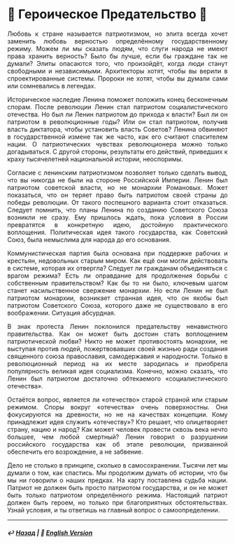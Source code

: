 # 🦁 Героическое Предательство 🦁

<p align="justify">Любовь к стране называется патриотизмом, но элита всегда хочет заменить любовь верностью определённому государственному режиму. Можем ли мы сказать людям, что слуги народа не имеют права хранить верность? Было бы лучше, если бы граждане так не думали? Элиты опасаются того, что произойдёт, когда люди станут свободными и независимыми. Архитекторы хотят, чтобы вы верили в спроектированные системы. Пророки не хотят, чтобы вы думали сами или сомневались в легендах.</p>

<p align="justify">Историческое наследие Ленина поможет положить конец бесконечным спорам. После революции Ленин стал патриотом социалистического отечества. Но был ли Ленин патриотом до прихода к власти? Был ли он патриотом в революционные годы? Или он стал патриотом, получив власть диктатора, чтобы установить власть Советов? Ленина обвиняют в государственной измене так же часто, как его считают спасителем нации. О патриотических чувствах революционера можно только догадываться. С другой стороны, результаты его действий, приведших к краху тысячелетней национальной истории, неоспоримы.</p>

<p align="justify">Согласие с ленинским патриотизмом позволяет только сделать вывод, что вы никогда не были на стороне Российской Империи. Ленин был патриотом советской власти, но не монархии Романовых. Может показаться, что он теряет право быть патриотом своей страны до победы революции. От такого поспешного варианта стоит отказаться. Следует помнить, что планы Ленина по созданию Советского Союза возникли не сразу. Ему пришлось ждать, пока условия в России превратятся в конкретную идею, достойную практического воплощения. Политическая идея такого государства, как Советский Союз, была немыслима для народа до его основания.</p>

<p align="justify">Коммунистическая партия была основана при поддержке рабочих и крестьян, недовольных старым миром. Как ещё они могли действовать в системе, которая их отвергла? Следует ли гражданам объединяться с врагом режима? Есть ли оправдание для продолжения борьбы с собственным правительством? Как бы то ни было, ключевым шагом станет насильственное свержение монархии. Но если Ленин не был патриотом монархии, возникает странная идея, что он якобы был патриотом Советского Союза, которого даже не существовало в его воображении. Ситуация абсурдная.</p>

<p align="justify">В знак протеста Ленин поклонился предательству ненавистного правительства. Как он может быть достоин стать воплощением патриотической любви? Никто не может противостоять монархии, не выступая против людей, пожертвовавших своей жизнью ради создания священного союза православия, самодержавия и народности. Только в революционный период на их месте зародилась и приобрела популярность великая идея социализма. Конечно, можно сказать, что Ленин был патриотом достаточно обтекаемого «социалистического отечества».</p>

<p align="justify">Остаётся вопрос, является ли «отечество» старой страной или старым режимом. Споры вокруг «отечества» очень поверхностны. Они фокусируются на древности, но не на качествах концепции. Кому принадлежит идея служить «отечеству»? Кто решает, что олицетворяет страну, нацию и народ? Как может человек провести сквозь века нечто большее, чем любой смертный? Ленин говорил о разрушении российского государства как об этапе революции, призванной обеспечить его возрождение, а не забвение.</p>

<p align="justify">Дело не столько в принципе, сколько в самосохранении. Тысячи лет мы думали о том, как спастись. Мы продолжим думать об истории, что бы мы ни говорили о наших предках. На карту поставлена судьба нации. Патриот не должен быть просто патриотом государства, и он не может быть только патриотом определённого режима. Настоящий патриот должен быть героем, но только при благоприятных обстоятельствах. Узнай условия, и ты ответишь на главный вопрос о самоопределении.</p>

***

##### ↩️ [Назад](index-2.md) | 🗽 [English Version](heroic_betrayal.md)

